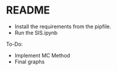 # README

- Install the requirements from the pipfile. 
- Run the SIS.ipynb 


To-Do: 
- Implement MC Method 
- Final graphs 


